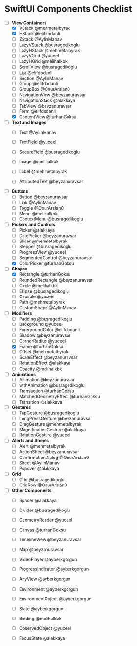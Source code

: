 # SwiftUI Components Checklist

- [ ] **View Containers**
  - [x] VStack	@mehmetalbyrak
  - [x] HStack	@elifdodanli
  - [ ] ZStack	@AylinManav
  - [ ] LazyVStack	@busragedikoglu
  - [ ] LazyHStack	@mehmetalbyrak
  - [ ] LazyVGrid	@yuceel
  - [ ] LazyHGrid	@melihalkbk
  - [ ] ScrollView	@busragedikoglu
  - [ ] List	@elifdodanli
  - [ ] Section	@AylinManav
  - [ ] Group	@elifdodanli
  - [ ] GroupBox	@OnurArslan0
  - [ ] NavigationView	@beyzanuravsar
  - [ ] NavigationStack	@alakkaya
  - [ ] TabView	@beyzanuravsar
  - [ ] Form	@elifdodanli
  - [x] ContentView	@turhanGoksu

- [ ] **Text and Images**
  - [ ] Text	@AylinManav
  - [ ] TextField	@yuceel
  - [ ] SecureField	@busragedikoglu
  - [ ] Image	@melihalkbk
  - [ ] Label	@mehmetalbyrak
  - [ ] AttributedText	@beyzanuravsar
	

- [ ] **Buttons**
  - [ ] Button	@beyzanuravsar
  - [ ] Link	@AylinManav
  - [ ] Toggle	@OnurArslan0
  - [ ] Menu	@melihalkbk
  - [ ] ContextMenu	@busragedikoglu

- [ ] **Pickers and Controls**
  - [ ] Picker	@alakkaya
  - [ ] DatePicker	@beyzanuravsar
  - [ ] Slider	@mehmetalbyrak
  - [ ] Stepper	@busragedikoglu
  - [ ] ProgressView	@yuceel
  - [ ] SegmentedControl	@beyzanuravsar
  - [x] ColorPicker	@turhanGoksu

- [ ] **Shapes**
  - [x] Rectangle	@turhanGoksu
  - [ ] RoundedRectangle	@beyzanuravsar
  - [ ] Circle	@melihalkbk
  - [ ] Ellipse	@busragedikoglu
  - [ ] Capsule	@yuceel
  - [ ] Path	@mehmetalbyrak
  - [ ] CustomShape	@AylinManav

- [ ] **Modifiers**
  - [ ] Padding	@busragedikoglu
  - [ ] Background	@yuceel
  - [ ] ForegroundColor	@elifdodanli
  - [ ] Shadow	@beyzanuravsar
  - [ ] CornerRadius	@yuceel
  - [x] Frame	@turhanGoksu
  - [ ] Offset	@mehmetalbyrak
  - [ ] ScaleEffect	@beyzanuravsar
  - [ ] RotationEffect	@alakkaya
  - [ ] Opacity	@melihalkbk

- [ ] **Animations**
  - [ ] Animation	@beyzanuravsar
  - [ ] withAnimation	@busragedikoglu
  - [ ] Transaction	@turhanGoksu
  - [ ] MatchedGeometryEffect	@turhanGoksu
  - [ ] Transition	@alakkaya

- [ ] **Gestures**
  - [ ] TapGesture	@busragedikoglu
  - [ ] LongPressGesture	@beyzanuravsar
  - [ ] DragGesture	@mehmetalbyrak
  - [ ] MagnificationGesture	@alakkaya
  - [ ] RotationGesture	@yuceel

- [ ] **Alerts and Sheets**
  - [ ] Alert	@mehmetalbyrak
  - [ ] ActionSheet	@beyzanuravsar
  - [ ] ConfirmationDialog	@OnurArslan0
  - [ ] Sheet	@AylinManav
  - [ ] Popover	@alakkaya

- [ ] **Grid**
  - [ ] Grid	@busragedikoglu
  - [ ] GridRow	@OnurArslan0

- [ ] **Other Components**
  - [ ] Spacer	@alakkaya
  - [ ] Divider	@busragedikoglu
  - [ ] GeometryReader	@yuceel
  - [ ] Canvas	@turhanGoksu
  - [ ] TimelineView	@beyzanuravsar
  - [ ] Map	@beyzanuravsar
  - [ ] VideoPlayer	@ayberkgorgun
  - [ ] ProgressIndicator	@ayberkgorgun
  - [ ] AnyView	@ayberkgorgun
  - [ ] Environment	@ayberkgorgun
  - [ ] EnvironmentObject	@ayberkgorgun
  - [ ] State	@ayberkgorgun
  - [ ] Binding	@melihalkbk
  - [ ] ObservedObject	@yuceel
  - [ ] FocusState	@alakkaya
  
